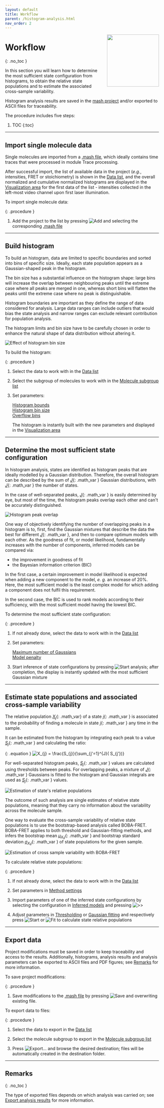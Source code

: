 ```yaml
---
layout: default
title: Workflow
parent: /histogram-analysis.html
nav_order: 2
---
```


<img src="../assets/images/logos/logo-histogram-analysis_400px.png" width="170" style="float:right; margin-left: 15px;"/>

# Workflow
{: .no_toc }

In this section you will learn how to determine the most sufficient state configuration from histograms, to obtain the relative state populations and to estimate the associated cross-sample variability. 

Histogram analysis results are saved in the 
[mash project](../output-files/mash-mash-project.html) and/or exported to ASCII files for traceability.

The procedure includes five steps:

1. TOC
{:toc}


---

## Import single molecule data

Single molecules are imported from a 
[.mash file](../output-files/mash-mash-project.html), which ideally contains time traces that were processed in module Trace processing.

After successful import, the list of available data in the project (*e.g.*, intensities, FRET or stoichiometry) is shown in the 
[Data list](panels/panel-histogram-and-plot.html#data-list), and the overall normalized and cumulative normalized histograms are displayed in the 
[Visualization area](panels/area-visualization.html) for the first data of the list - intensities collected in the left-most video channel upon first laser illumination.

To import single molecule data:

{: .procedure }
1. Add the project to the list by pressing 
   ![Add](../assets/images/gui/HA-but-add.png "Add") and selecting the corresponding 
   [.mash file](../output-files/mash-mash-project.html)  


---

## Build histogram

To build an histogram, data are limited to specific boundaries and sorted into bins of specific size.
Ideally, each state population appears as a Gaussian-shaped peak in the histogram.

The bin size has a substantial influence on the histogram shape: large bins will increase the overlap between neighbouring peaks until the extreme case where all peaks are merged in one, whereas short bins will flatten the peaks until the extreme case where no peak is distinguishable.

Histogram boundaries are important as they define the range of data considered for analysis.
Large data ranges can include outliers that would bias the state analysis and narrow ranges can exclude relevant contribution for population analysis.

The histogram limits and bin size have to be carefully chosen in order to enhance the natural shape of data distribution without altering it.

![Effect of histogram bin size](../assets/images/figures/HA-workflow-scheme-bin-size.png "Effect of histogram bin size")

To build the histogram:

{: .procedure }
1. Select the data to work with in the 
   [Data list](panels/panel-histogram-and-plot.html#data-list)  
     
1. Select the subgroup of molecules to work with in the 
   [Molecule subgroup list](panels/panel-histogram-and-plot.html#molecule-subgroup-list)  
     
1. Set parameters:  
     
   [Histogram bounds](panels/panel-histogram-and-plot.html#histogram-bounds)  
   [Histogram bin size](panels/panel-histogram-and-plot.html#histogram-bin-size)  
   [Overflow bins](panels/panel-histogram-and-plot.html#overflow-bins)  
     
   The histogram is instantly built with the new parameters and displayed in the 
   [Visualization area](panels/area-visualization.html)


---

## Determine the most sufficient state configuration

In histogram analysis, states are identified as histogram peaks that are ideally modelled by a Gaussian distribution.
Therefore, the overall histogram can be described by the sum of 
[*J*](){: .math_var } Gaussian distributions, with 
[*J*](){: .math_var } the number of states.

In the case of well-separated peaks, 
[*J*](){: .math_var } is easily determined by eye, but most of the time, the histogram peaks overlap each other and can't be accurately distinguished.

![Histogram peak overlap](../assets/images/figures/HA-workflow-scheme-peak-overlap.png "Histogram peak overlap")

One way of objectively identifying the number of overlapping peaks in a histogram is to, first, find the Gaussian mixtures that describe the data the best for different 
[*J*](){: .math_var }, and then to compare optimum models with each other.
As the goodness of fit, or model likelihood, fundamentally increases with the number of components, inferred models can be compared via:

* the improvement in goodness of fit
* the Bayesian information criterion (BIC)

In the first case, a certain improvement in model likelihood is expected when adding a new component to the model, *e. g.* an increase of 20%.
Here, the most sufficient model is the least complex model for which adding a component does not fulfil this requirement.

In the second case, the BIC is used to rank models according to their sufficiency, with the most sufficient model having the lowest BIC.

To determine the most sufficient state configuration:

{: .procedure }
1. If not already done, select the data to work with in the 
   [Data list](panels/panel-histogram-and-plot.html#data-list)  
     
1. Set parameters:  
     
   [Maximum number of Gaussians](panels/panel-state-configuration.html#maximum-number-of-gaussians)  
   [Model penalty](panels/panel-state-configuration.html#model-penalty)  
     
1. Start inference of state configurations by pressing 
   ![Start analysis](../assets/images/gui/HA-but-start-analysis.png "Start analysis"); after completion, the display is instantly updated with the most sufficient Gaussian mixture


---

## Estimate state populations and associated cross-sample variability

The relative population 
[*X*<sub>*j*</sub>](){: .math_var} of a state 
[*j*](){: .math_var } is associated to the probability of finding a molecule in state 
[*j*](){: .math_var } any time in the sample.

It can be estimated from the histogram by integrating each peak to a value 
[*S*<sub>*j*</sub>](){: .math_var } and calculating the ratio:

{: .equation }
<img src="../assets/images/equations/HA-eq-pop.gif" alt="X_{j} = \frac{S_{j}}{\sum_{j'=1}^{J}( S_{j'})}">

For well-separated histogram peaks, 
[*S*<sub>*j*</sub>](){: .math_var } values are calculated using thresholds between peaks.
For overlapping peaks, a mixture of 
[*J*](){: .math_var } Gaussians is fitted to the histogram and Gaussian integrals are used as 
[*S*<sub>*j*</sub>](){: .math_var } values.

![Estimation of state's relative populations](../assets/images/figures/HA-workflow-scheme-populations.png "Estimation of state's relative populations")

The outcome of such analysis are single estimates of relative state populations, meaning that they carry no information about the variability across the molecule sample.

One way to evaluate the cross-sample variability of relative state populations is to use the bootstrap-based analysis called BOBA-FRET.
BOBA-FRET applies to both threshold and Gaussian-fitting methods, and infers the bootstrap mean 
[*&#956;*<sub>*X*,*j*</sub>](){: .math_var } and bootstrap standard deviation
[*&#963;*<sub>*X*,*j*</sub>](){: .math_var } of state populations for the given sample.

![Estimation of cross sample variability with BOBA-FRET](../assets/images/figures/HA-workflow-scheme-bobafret.png "Estimation of cross sample variability with BOBA-FRET")

To calculate relative state populations:

{: .procedure }
1. If not already done, select the data to work with in the 
   [Data list](panels/panel-histogram-and-plot.html#data-list)  
     
1. Set parameters in 
   [Method settings](panels/panel-state-populations.html#method-settings)  
     
1. Import parameters of one of the inferred state configurations by selecting the configuration in 
   [Inferred models](panels/panel-state-configuration.html#inferred-models) and pressing 
   ![>>](../assets/images/gui/HA-but-supsup.png ">>")  
     
1. Adjust parameters in 
   [Thresholding](panels/panel-state-populations.html#thresholding) or 
   [Gaussian fitting](panels/panel-state-populations.html#gaussian-fitting) and respectively press 
   ![Start](../assets/images/gui/HA-but-start.png "Start") or 
   ![Fit](../assets/images/gui/HA-but-fit.png "Fit") to calculate state relative populations


---

## Export data

Project modifications must be saved in order to keep traceability and access to the results.
Additionally, histograms, analysis results and analysis parameters can be exported to ASCII files and PDF figures; see 
[Remarks](#remarks) for more information.

To save project modifications:

{: .procedure }
1. Save modifications to the 
   [.mash file](../output-files/mash-mash-project.html) by pressing 
   ![Save](../assets/images/gui/HA-but-save.png "Save") and overwriting existing file.  

To export data to files:

{: .procedure }
1. Select the data to export in the 
   [Data list](panels/panel-histogram-and-plot.html#data-list)  
     
1. Select the molecule subgroup to export in the 
   [Molecule subgroup list](panels/panel-histogram-and-plot.html#molecule-subgroup-list)  
     
1. Press
   ![Export...](../../assets/images/gui/HA-but-export3p.png "Export...") and browse the desired destination; files will be automatically created in the destination folder.


---
 
## Remarks
{: .no_toc }

The type of exported files depends on which analysis was carried on; see 
[Export analysis results](panels/area-management.html#export-analysis-results) for more information.


